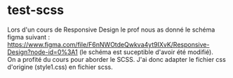 # test-scss  
Lors d'un cours de Responsive Design le prof nous as donné le schéma figma suivant : https://www.figma.com/file/F6nNWOtdeQwkva4yt9IXvK/Responsive-Design?node-id=0%3A1 (le schéma est suceptible d'avoir été modifié).  
On a profité du cours pour aborder le SCSS. J'ai donc adapter le fichier css d'origine (style1.css) en fichier scss.
